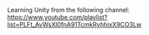 Learning Unity from the following channel: https://www.youtube.com/playlist?list=PLFt_AvWsXl0fnA91TcmkRyhhixX9CO3Lw
